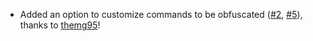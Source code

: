 - Added an option to customize commands to be obfuscated ([#2](https://github.com/Blayung/no-peeking/issues/2), [#5](https://github.com/Blayung/no-peeking/pull/5)), thanks to [themg95](https://github.com/themg95)!
